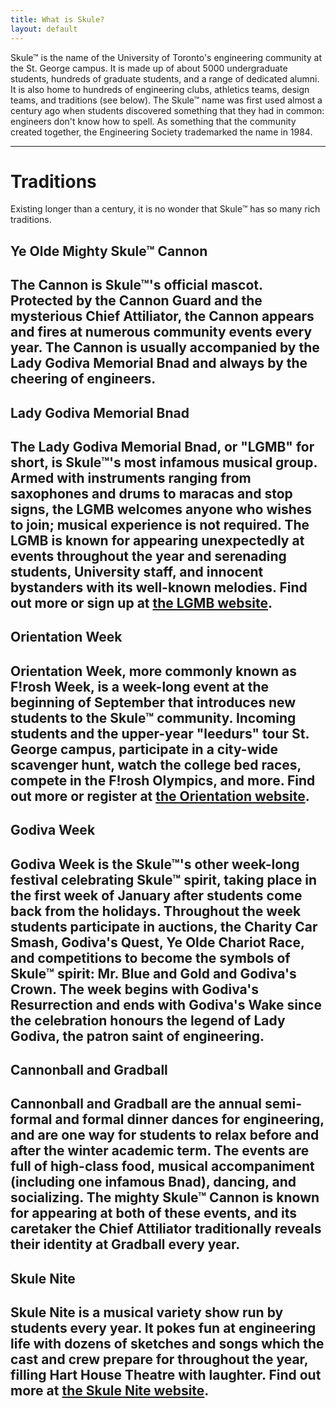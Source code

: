 ```yaml
---
title: What is Skule?
layout: default
---
```


<p>Skule™ is the name of the University of Toronto's engineering community at the St. George campus. It is made up of about 5000 undergraduate students, hundreds of graduate students, and a range of dedicated alumni. It is also home to hundreds of engineering clubs, athletics teams, design teams, and traditions (see below). The Skule™ name was first used almost a century ago when students discovered something that they had in common: engineers don't know how to spell. As something that the community created together, the Engineering Society trademarked the name in 1984.</p>
</div>
<hr>
<h1 class="title">Traditions</h1>
<p> Existing longer than a century, it is no wonder that Skule™ has so many rich traditions. </p>
</div>
</section>
<section class="hero is-dark">
    <div class="hero-body">
        <div class="container">
            <h1 class="title">Ye Olde Mighty Skule™ Cannon</h1>
            <h2 class="subtitle"> The Cannon is Skule™'s official mascot. Protected by the Cannon Guard and the mysterious Chief Attiliator, the Cannon appears and fires at numerous community events every year. The Cannon is usually accompanied by the Lady Godiva Memorial Bnad and always by the cheering of engineers. </h2>
        </div>
    </div>
</section>
<section class="hero is-warning">
    <div class="hero-body">
        <div class="container">
            <h1 class="title"> Lady Godiva Memorial Bnad </h1>
            <h2 class="subtitle"> The Lady Godiva Memorial Bnad, or "LGMB" for short, is Skule™'s most infamous musical group. Armed with instruments ranging from saxophones and drums to maracas and stop signs, the LGMB welcomes anyone who wishes to join; musical experience is not required. The LGMB is known for appearing unexpectedly at events throughout the year and serenading students, University staff, and innocent bystanders with its well-known melodies. Find out more or sign up at <a href="http://lgmb.skule.ca/">the LGMB website</a>. </h2>
        </div>
    </div>
</section>
<section class="hero is-purple">
    <div class="hero-body">
        <div class="container">
            <h1 class="title"> Orientation Week </h1>
            <h2 class="subtitle"> Orientation Week, more commonly known as F!rosh Week, is a week-long event at the beginning of September that introduces new students to the Skule™ community. Incoming students and the upper-year "leedurs" tour St. George campus, participate in a city-wide scavenger hunt, watch the college bed races, compete in the F!rosh Olympics, and more. Find out more or register at <a href="https://www.orientation.skule.ca/">the Orientation website</a>. </h2>
        </div>
    </div>
</section>
<section class="hero is-light">
    <div class="hero-body">
        <div class="container">
            <h1 class="title"> Godiva Week </h1>
            <h2 class="subtitle"> Godiva Week is the Skule™'s other week-long festival celebrating Skule™ spirit, taking place in the first week of January after students come back from the holidays. Throughout the week students participate in auctions, the Charity Car Smash, Godiva's Quest, Ye Olde Chariot Race, and competitions to become the symbols of Skule™ spirit: Mr. Blue and Gold and Godiva's Crown. The week begins with Godiva's Resurrection and ends with Godiva's Wake since the celebration honours the legend of Lady Godiva, the patron saint of engineering. </h2>
        </div>
    </div>
</section>
<section class="hero is-success">
    <div class="hero-body">
        <div class="container">
            <h1 class="title"> Cannonball and Gradball </h1>
            <h2 class="subtitle"> Cannonball and Gradball are the annual semi-formal and formal dinner dances for engineering, and are one way for students to relax before and after the winter academic term. The events are full of high-class food, musical accompaniment (including one infamous Bnad), dancing, and socializing. The mighty Skule™ Cannon is known for appearing at both of these events, and its caretaker the Chief Attiliator traditionally reveals their identity at Gradball every year. </h2>
        </div>
    </div>
</section>
<section class="hero is-info">
    <div class="hero-body">
        <div class="container">
            <h1 class="title"> Skule Nite </h1>
            <h2 class="subtitle"> Skule Nite is a musical variety show run by students every year. It pokes fun at engineering life with dozens of sketches and songs which the cast and crew prepare for throughout the year, filling Hart House Theatre with laughter. Find out more at <a href="http://skulenite.skule.ca/about">the Skule Nite website</a>. </h2>
        </div>
    </div>
</section>